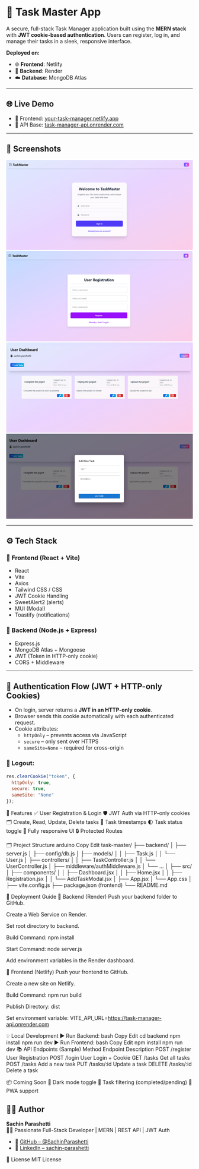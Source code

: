 # 🧠 Task Master App

A secure, full-stack Task Manager application built using the **MERN stack** with **JWT cookie-based authentication**. Users can register, log in, and manage their tasks in a sleek, responsive interface.

**Deployed on:**
- 🌐 **Frontend**: Netlify  
- 🔗 **Backend**: Render  
- ☁️ **Database**: MongoDB Atlas

---

## 🌐 Live Demo

- 🔸 Frontend: [your-task-manager.netlify.app](https://your-task-manager.netlify.app)  
- 🔸 API Base: [task-manager-api.onrender.com](https://task-manager-api.onrender.com)


---

## 📸 Screenshots

![Login-page](login.png)  
![Register-page](registration.png)  
![User-Dashboard](user-dashboard.png)  
![Add-Task](add-task.png)

---

## ⚙️ Tech Stack

### 🔹 Frontend (React + Vite)
- React
- Vite
- Axios
- Tailwind CSS / CSS
- JWT Cookie Handling
- SweetAlert2 (alerts)
- MUI (Modal)
- Toastify (notifications)

### 🔹 Backend (Node.js + Express)
- Express.js
- MongoDB Atlas + Mongoose
- JWT (Token in HTTP-only cookie)
- CORS + Middleware

---

## 🔐 Authentication Flow (JWT + HTTP-only Cookies)

- On login, server returns a **JWT in an HTTP-only cookie**.
- Browser sends this cookie automatically with each authenticated request.
- Cookie attributes:
  - `httpOnly` – prevents access via JavaScript
  - `secure` – only sent over HTTPS
  - `sameSite=None` – required for cross-origin

### 🧹 Logout:
```js
res.clearCookie("token", {
  httpOnly: true,
  secure: true,
  sameSite: "None"
});
```
🧭 Features
✅ User Registration & Login
🛡 JWT Auth via HTTP-only cookies
🗂 Create, Read, Update, Delete tasks
📆 Task timestamps
🌓 Task status toggle
📱 Fully responsive UI
🔒 Protected Routes

🗂 Project Structure
arduino
Copy
Edit
task-master/
├── backend/
│   ├── server.js
│   ├── config/db.js
│   ├── models/
│   │   ├── Task.js
│   │   └── User.js
│   ├── controllers/
│   │   ├── TaskController.js
│   │   └── UserController.js
│   ├── middleware/authMiddleware.js
│   └── ...
│
├── src/
│   ├── components/
│   │   ├── Dashboard.jsx
│   │   ├── Home.jsx
│   │   ├── Registration.jsx
│   │   └── AddTaskModal.jsx
│   ├── App.jsx
│   └── App.css
│
├── vite.config.js
├── package.json (frontend)
└── README.md

🚀 Deployment Guide
🔸 Backend (Render)
Push your backend folder to GitHub.

Create a Web Service on Render.

Set root directory to backend.

Build Command: npm install

Start Command: node server.js

Add environment variables in the Render dashboard.

🔸 Frontend (Netlify)
Push your frontend to GitHub.

Create a new site on Netlify.

Build Command: npm run build

Publish Directory: dist

Set environment variable: VITE_API_URL=https://task-manager-api.onrender.com

💡 Local Development
▶️ Run Backend:
bash
Copy
Edit
cd backend
npm install
npm run dev
▶️ Run Frontend:
bash
Copy
Edit
npm install
npm run dev
📚 API Endpoints (Sample)
Method	Endpoint	Description
POST	/register	User Registration
POST	/login	User Login + Cookie
GET	/tasks	Get all tasks
POST	/tasks	Add a new task
PUT	/tasks/:id	Update a task
DELETE	/tasks/:id	Delete a task

📦 Coming Soon
🎨 Dark mode toggle
📂 Task filtering (completed/pending)
📲 PWA support

## 🙋‍♂️ Author  
**Sachin Parashetti**  
🧑‍💻 Passionate Full-Stack  Developer | MERN | REST API | JWT Auth  

- 📎 [GitHub – @SachinParashetti](https://github.com/SachinParashetti)  
- 📎 [LinkedIn – sachin-parashetti](https://www.linkedin.com/in/sachin-parashetti-99b255259/)


📜 License
MIT License